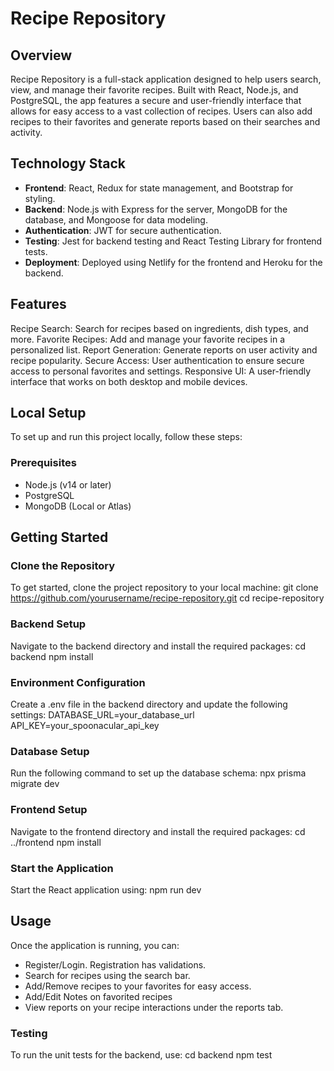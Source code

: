 # Recipe Repository

## Overview
Recipe Repository is a full-stack application designed to help users search, view, and manage their favorite recipes. Built with React, Node.js, and PostgreSQL, the app features a secure and user-friendly interface that allows for easy access to a vast collection of recipes. Users can also add recipes to their favorites and generate reports based on their searches and activity.

## Technology Stack
- **Frontend**: React, Redux for state management, and Bootstrap for styling.
- **Backend**: Node.js with Express for the server, MongoDB for the database, and Mongoose for data modeling.
- **Authentication**: JWT for secure authentication.
- **Testing**: Jest for backend testing and React Testing Library for frontend tests.
- **Deployment**: Deployed using Netlify for the frontend and Heroku for the backend.

## Features
Recipe Search: Search for recipes based on ingredients, dish types, and more.
Favorite Recipes: Add and manage your favorite recipes in a personalized list.
Report Generation: Generate reports on user activity and recipe popularity.
Secure Access: User authentication to ensure secure access to personal favorites and settings.
Responsive UI: A user-friendly interface that works on both desktop and mobile devices.

## Local Setup
To set up and run this project locally, follow these steps:

### Prerequisites
- Node.js (v14 or later)
- PostgreSQL
- MongoDB (Local or Atlas)

## Getting Started
### Clone the Repository
To get started, clone the project repository to your local machine:
git clone https://github.com/yourusername/recipe-repository.git
cd recipe-repository

### Backend Setup
Navigate to the backend directory and install the required packages:
cd backend
npm install

### Environment Configuration
Create a .env file in the backend directory and update the following settings:
DATABASE_URL=your_database_url
API_KEY=your_spoonacular_api_key

### Database Setup
Run the following command to set up the database schema:
npx prisma migrate dev

### Frontend Setup
Navigate to the frontend directory and install the required packages:
cd ../frontend
npm install

### Start the Application
Start the React application using:
npm run dev


## Usage
Once the application is running, you can:
- Register/Login. Registration has validations.
- Search for recipes using the search bar.
- Add/Remove recipes to your favorites for easy access.
- Add/Edit Notes on favorited recipes
- View reports on your recipe interactions under the reports tab.


### Testing
To run the unit tests for the backend, use:
cd backend
npm test

